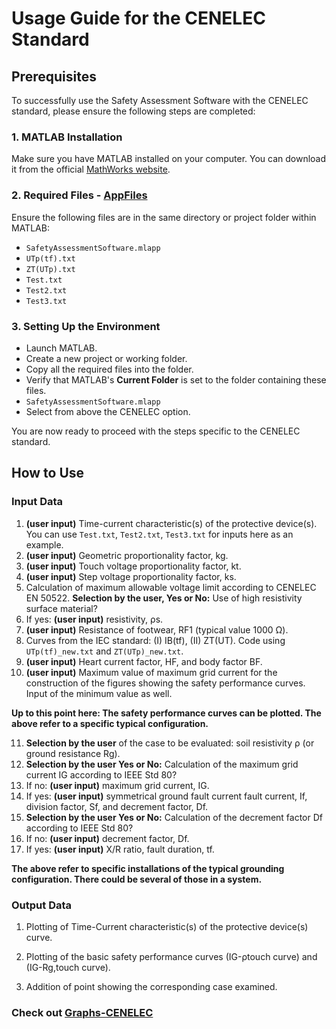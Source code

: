 # Usage Guide for the CENELEC Standard

## Prerequisites

To successfully use the Safety Assessment Software with the CENELEC standard, please ensure the following steps are completed:

### 1. MATLAB Installation
Make sure you have MATLAB installed on your computer. You can download it from the official [MathWorks website](https://www.mathworks.com/products/matlab.html).

### 2. Required Files - [AppFiles](../AppFiles/)
Ensure the following files are in the same directory or project folder within MATLAB:
- `SafetyAssessmentSoftware.mlapp`
- `UTp(tf).txt`
- `ZT(UTp).txt`
- `Test.txt`
- `Test2.txt`
- `Test3.txt`

### 3. Setting Up the Environment
- Launch MATLAB.
- Create a new project or working folder.
- Copy all the required files into the folder.
- Verify that MATLAB's **Current Folder** is set to the folder containing these files.
- `SafetyAssessmentSoftware.mlapp`
- Select from above the CENELEC option.

You are now ready to proceed with the steps specific to the CENELEC standard.

## How to Use
### Input Data

1. **(user input)** Time-current characteristic(s) of the protective device(s). You can use `Test.txt`, `Test2.txt`, `Test3.txt` for inputs here as an example.
2. **(user input)** Geometric proportionality factor, kg.
3. **(user input)** Touch voltage proportionality factor, kt.
4. **(user input)** Step voltage proportionality factor, ks.
5. Calculation of maximum allowable voltage limit according to CENELEC EN 50522. **Selection by the user, Yes or No:** Use of high resistivity surface material?
6. If yes: **(user input)** resistivity, ρs.
7. **(user input)** Resistance of footwear, RF1 (typical value 1000 Ω).
8. Curves from the IEC standard: (I) IB(tf), (II) ZT(UT). Code using `UTp(tf)_new.txt` and `ZT(UTp)_new.txt`. 
9. **(user input)** Heart current factor, HF, and body factor BF.
10. **(user input)** Maximum value of maximum grid current for the construction of the figures showing the safety performance curves. Input of the minimum value as well.

**Up to this point here: The safety performance curves can be plotted.
The above refer to a specific typical configuration.**

11. **Selection by the user** of the case to be evaluated: soil resistivity ρ (or ground resistance Rg).
12. **Selection by the user Yes or No:** Calculation of the maximum grid current IG according to IEEE Std 80?
13. If no: **(user input)** maximum grid current, IG.
14. If yes: **(user input)** symmetrical ground fault current fault current, If, division factor, Sf, and decrement factor, Df.
15.  **Selection by the user Yes or No:** Calculation of the decrement factor Df according to IEEE Std 80?
16. If no: **(user input)** decrement factor, Df.
17. If yes: **(user input)** X/R ratio, fault duration, tf.

**The above refer to specific installations of the typical grounding configuration. 
There could be several of those in a system.**


### Output Data

1. Plotting of Time-Current characteristic(s) of the protective device(s) curve.

2. Plotting of the basic safety performance curves (IG-ρtouch curve) and (IG-Rg,touch curve).
   
3. Addition of point showing the corresponding case examined.
   


### Check out [Graphs-CENELEC](Graphs-CENELEC/)



